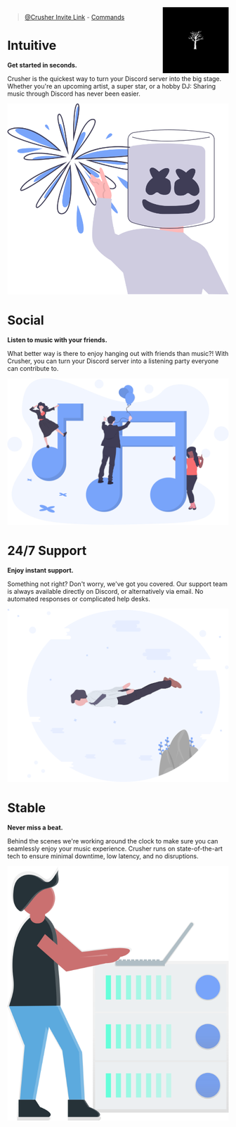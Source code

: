 <img align="right" src="./assets/crusher.png" width="150">

> <a href="https://discord.com/api/oauth2/authorize?client_id=856581397690187778&permissions=8&scope=bot" target="_blank">@Crusher Invite Link</a> - [Commands](./commands.md)

# Intuitive

**Get started in seconds.**

Crusher is the quickest way to turn your Discord server into the big stage. Whether you're an upcoming artist, a super star, or a hobby DJ: Sharing music through Discord has never been easier.

![intuitive](./assets/intuitive.png)

# Social

**Listen to music with your friends.**

What better way is there to enjoy hanging out with friends than music?! With Crusher, you can turn your Discord server into a listening party everyone can contribute to.

![social](./assets/social.png)

# 24/7 Support

**Enjoy instant support.**

Something not right? Don't worry, we've got you covered. Our support team is always available directly on Discord, or alternatively via email. No automated responses or complicated help desks.

![support](./assets/support.png)

# Stable

**Never miss a beat.**

Behind the scenes we're working around the clock to make sure you can seamlessly enjoy your music experience. Crusher runs on state-of-the-art tech to ensure minimal downtime, low latency, and no disruptions.

![stable](./assets/stable.png)
